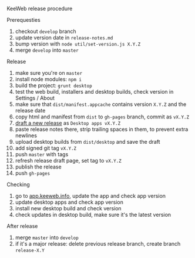 KeeWeb release procedure

Prerequesties

1. checkout `develop` branch
2. update version date in `release-notes.md`
3. bump version with `node util/set-version.js X.Y.Z`
4. merge `develop` into `master`

Release

1. make sure you're on `master`
2. install node modules: `npm i`
3. build the project: `grunt desktop`
4. test the web build, installers and desktop builds, check version in Settings / About
5. make sure that `dist/manifest.appcache` contains version `X.Y.Z` and the release date
6. copy html and manifest from `dist` to `gh-pages` branch, commit as `vX.Y.Z`
7. [draft a new release](https://github.com/keeweb/keeweb/releases/new) as `Desktop apps vX.Y.Z`
8. paste release notes there, strip trailing spaces in them, to prevent extra newlines
9. upload desktop builds from `dist/desktop` and save the draft
10. add signed git tag `vX.Y.Z`
11. push `master` with tags
12. refresh release draft page, set tag to `vX.Y.Z`
13. publish the release
14. push `gh-pages`

Checking

1. go to [app.keeweb.info](https://app.keeweb.info), update the app and check app version
2. update desktop apps and check app version
3. install new desktop build and check version
4. check updates in desktop build, make sure it's the latest version

After release

1. merge `master` into `develop`
2. if it's a major release: delete previous release branch, create branch `release-X.Y`